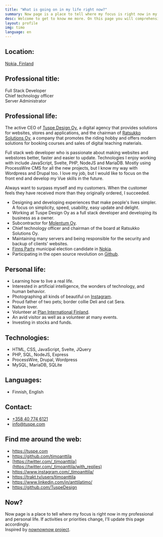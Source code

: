 ```yaml
---
title: "What is going on in my life right now?"
summary: Now page is a place to tell where my focus is right now in my professional and personal life.
desc: Welcome to get to know me more. On this page you will comprehensively find everything that is important to me at the moment in my professional and personal life.
layout: profile
img: timo
language: en
---
```


## Location:

[Nokia, Finland](https://goo.gl/maps/k437LzVrvYzhUvXV9 "Google Maps")

## Professional title:

Full Stack Developer  
Chief technology officer  
Server Administrator

## Professional life:

The active CEO of [Tuspe Design Oy](https://tuspe.com/), a digital agency that provides solutions for websites, stores and applications, and the chairman of [Ratsukko Solutions Oy](https://www.ratsukko.com/), a company that promotes the riding hobby and offers modern solutions for booking courses and sales of digital teaching materials.

Full stack web developer who is passionate about making websites and webstores better, faster and easier to update. Technologies I enjoy working with include JavaScript, Svelte, PHP, NodeJS and MariaDB. Mostly using ProcessWire CMS for all the new projects, but I know my way with Wordpress and Drupal too. I love my job, but I would like to focus on the front end and develop my Vue skills in the future.

Always want to surpass myself and my customers. When the customer feels they have received more than they originally ordered, I succeeded.

- Designing and developing experiences that make people's lives simpler. A focus on simplicity, speed, usability, easy update and delight.
- Working at Tuspe Design Oy as a full stack developer and developing its business as a owner.
- Subcontractor for [Molentum Oy](https://molentum.fi/).
- Chief technology officer and chairman of the board at Ratsukko Solutions Oy.
- Maintaining many servers and being responsible for the security and backup of clients' websites.
- [Finns Party](https://www.perussuomalaiset.fi/kielisivu/in-english/) municipal election candidate in [Nokia](https://www.nokiankaupunki.fi/).
- Participating in the open source revolution on [Github](https://github.com/timoanttila?tab=repositories).

## Personal life:

- Learning how to live a real life.
- Interested in artificial intelligence, the wonders of technology, and human behavior.
- Photographing all kinds of beautiful on [Instagram](https://www.instagram.com/_timoanttila/).
- Proud father of two pets; border collie Deli and cat Sera.
- Nature lover.
- Volunteer at [Plan International Finland](https://plan.fi/en).
- An avid visitor as well as a volunteer at many events.
- Investing in stocks and funds.

## Technologies:

- HTML, CSS, JavaScript, Svelte, JQuery
- PHP, SQL, NodeJS, Express
- ProcessWire, Drupal, Wordpress
- MySQL, MariaDB, SQLite

## Languages:

- Finnish, English

## Contact:

- <a href="tel:+358407746121" rel="nofollow">+358 40 774 6121</a>
- <a href="mailto:info@tuspe.com" rel="nofollow">info@tuspe.com</a>

## Find me around the web:

- https://tuspe.com
- https://github.com/timoanttila
- [https://twitter.com/_timoanttila](https://twitter.com/_timoanttila/with_replies)
- https://www.instagram.com/_timoanttila/
- https://trakt.tv/users/timoanttila
- https://www.linkedin.com/in/anttilatimo/
- https://github.com/TuspeDesign

## Now?

Now page is a place to tell where my focus is right now in my professional and personal life. If activities or priorities change, I'll update this page accordingly.  
Inspired by [nownownow project](https://nownownow.com/).